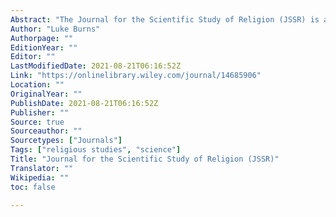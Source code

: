 ```yaml
---
Abstract: "The Journal for the Scientific Study of Religion (JSSR) is a multi-disciplinary journal that publishes articles, research notes, and book reviews on the social scientific study of religion."
Author: "Luke Burns"
Authorpage: ""
EditionYear: ""
Editor: ""
LastModifiedDate: 2021-08-21T06:16:52Z
Link: "https://onlinelibrary.wiley.com/journal/14685906"
Location: ""
OriginalYear: ""
PublishDate: 2021-08-21T06:16:52Z
Publisher: ""
Source: true
Sourceauthor: ""
Sourcetypes: ["Journals"]
Tags: ["religious studies", "science"]
Title: "Journal for the Scientific Study of Religion (JSSR)"
Translator: ""
Wikipedia: ""
toc: false

---
```

